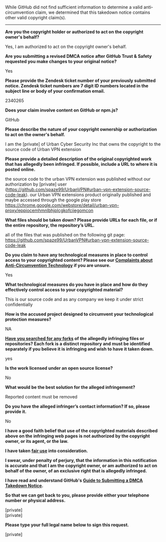 While GitHub did not find sufficient information to determine a valid anti-circumvention claim, we determined that this takedown notice contains other valid copyright claim(s).

---

**Are you the copyright holder or authorized to act on the copyright owner's behalf?**

Yes, I am authorized to act on the copyright owner's behalf.

**Are you submitting a revised DMCA notice after GitHub Trust & Safety requested you make changes to your original notice?**

Yes

**Please provide the Zendesk ticket number of your previously submitted notice. Zendesk ticket numbers are 7 digit ID numbers located in the subject line or body of your confirmation email.**

2340265

**Does your claim involve content on GitHub or npm.js?**

GitHub

**Please describe the nature of your copyright ownership or authorization to act on the owner's behalf.**

I am the [private] of Urban Cyber Security Inc that owns the copyright to the source code of Urban VPN extension

**Please provide a detailed description of the original copyrighted work that has allegedly been infringed. If possible, include a URL to where it is posted online.**

the source code to the urban VPN extension was published without our authorization by [private] user (https://github.com/spaze99/UrbanVPN#urban-vpn-extension-source-code-leak). our Urban VPN extensions product originally published and maybe accessed through the google play store https://chrome.google.com/webstore/detail/urban-vpn-proxy/eppiocemhmnlbhjplcgkofciiegomcon

**What files should be taken down? Please provide URLs for each file, or if the entire repository, the repository’s URL.**

all of the files that was published on the following git page: https://github.com/spaze99/UrbanVPN#urban-vpn-extension-source-code-leak

**Do you claim to have any technological measures in place to control access to your copyrighted content? Please see our <a href="https://docs.github.com/articles/guide-to-submitting-a-dmca-takedown-notice#complaints-about-anti-circumvention-technology">Complaints about Anti-Circumvention Technology</a> if you are unsure.**

Yes

**What technological measures do you have in place and how do they effectively control access to your copyrighted material?**

This is our source code and as any company we keep it under strict confidentially

**How is the accused project designed to circumvent your technological protection measures?**

NA

**<a href="https://docs.github.com/articles/dmca-takedown-policy#b-what-about-forks-or-whats-a-fork">Have you searched for any forks</a> of the allegedly infringing files or repositories? Each fork is a distinct repository and must be identified separately if you believe it is infringing and wish to have it taken down.**

yes

**Is the work licensed under an open source license?**

No

**What would be the best solution for the alleged infringement?**

Reported content must be removed

**Do you have the alleged infringer’s contact information? If so, please provide it.**

No

**I have a good faith belief that use of the copyrighted materials described above on the infringing web pages is not authorized by the copyright owner, or its agent, or the law.**

**I have taken <a href="https://www.lumendatabase.org/topics/22">fair use</a> into consideration.**

**I swear, under penalty of perjury, that the information in this notification is accurate and that I am the copyright owner, or am authorized to act on behalf of the owner, of an exclusive right that is allegedly infringed.**

**I have read and understand GitHub's <a href="https://docs.github.com/articles/guide-to-submitting-a-dmca-takedown-notice/">Guide to Submitting a DMCA Takedown Notice</a>.**

**So that we can get back to you, please provide either your telephone number or physical address.**

[private]  
[private]  

**Please type your full legal name below to sign this request.**

[private]  
